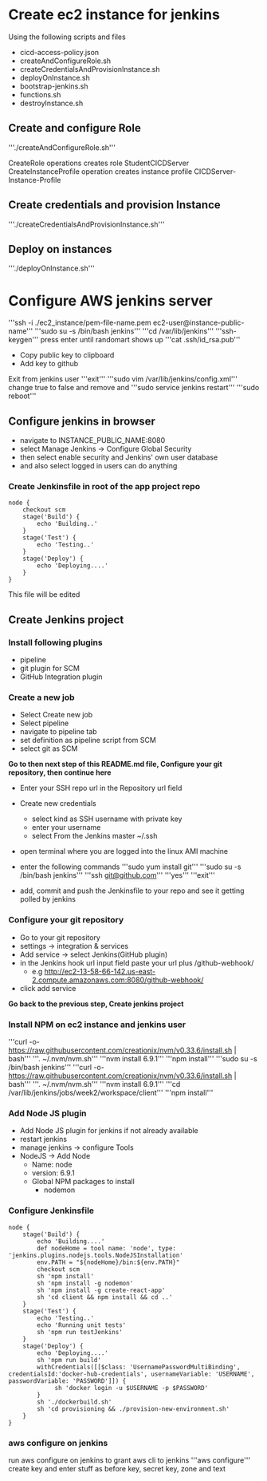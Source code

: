 # Create ec2 instance for jenkins
Using the following scripts and files
* cicd-access-policy.json
* createAndConfigureRole.sh
* createCredentialsAndProvisionInstance.sh
* deployOnInstance.sh
* bootstrap-jenkins.sh
* functions.sh
* destroyInstance.sh

## Create and configure Role
'''./createAndConfigureRole.sh'''

CreateRole operations creates role StudentCICDServer
CreateInstanceProfile operation creates instance profile CICDServer-Instance-Profile

## Create credentials and provision Instance
'''./createCredentialsAndProvisionInstance.sh'''

## Deploy on instances
'''./deployOnInstance.sh'''

# Configure AWS jenkins server

'''ssh -i ./ec2_instance/pem-file-name.pem ec2-user@instance-public-name'''
'''sudo su -s /bin/bash jenkins'''
'''cd /var/lib/jenkins'''
'''ssh-keygen'''
press enter until randomart shows up
'''cat .ssh/id_rsa.pub'''

* Copy public key to clipboard
* Add key to github

Exit from jenkins user
'''exit'''
'''sudo vim /var/lib/jenkins/config.xml'''
change <useSecurity>true</useSecurity> to false
and remove <authorizeStrategy> and <securityRealm>
'''sudo service jenkins restart'''
'''sudo reboot'''

## Configure jenkins in browser
* navigate to INSTANCE_PUBLIC_NAME:8080
* select Manage Jenkins -> Configure Global Security
* then select enable security and Jenkins' own user database
* and also select logged in users can do anything

### Create Jenkinsfile in root of the app project repo
```
node {
    checkout scm
    stage('Build') {
        echo 'Building..'
    }
    stage('Test') {
        echo 'Testing..'
    }
    stage('Deploy') {
        echo 'Deploying....'
    }
}
```
This file will be edited

## Create Jenkins project
### Install following plugins
* pipeline
* git plugin for SCM
* GitHub Integration plugin

### Create a new job
* Select Create new job
* Select pipeline
* navigate to pipeline tab
* set definition as pipeline script from SCM
* select git as SCM

**Go to then next step of this README.md file, Configure your git repository, then continue here**

* Enter your SSH repo url in the Repository url field
* Create new credentials
  * select kind as SSH username with private key
  * enter your username
  * select From the Jenkins master ~/.ssh
* open terminal where you are logged into the linux AMI machine
* enter the following commands
'''sudo yum install git'''
'''sudo su -s /bin/bash jenkins'''
'''ssh git@github.com'''
'''yes'''
'''exit'''

* add, commit and push the Jenkinsfile to your repo and see it getting polled by jenkins

### Configure your git repository
* Go to your git repository
* settings -> integration & services
* Add service -> select Jenkins(GitHub plugin)
* in the Jenkins hook url input field paste your url plus /github-webhook/
  * e.g http://ec2-13-58-66-142.us-east-2.compute.amazonaws.com:8080/github-webhook/
* click add service

**Go back to the previous step, Create jenkins project**

### Install NPM on ec2 instance and jenkins user

'''curl -o- https://raw.githubusercontent.com/creationix/nvm/v0.33.6/install.sh | bash'''
'''. ~/.nvm/nvm.sh'''
'''nvm install 6.9.1'''
'''npm install'''
'''sudo su -s /bin/bash jenkins'''
'''curl -o- https://raw.githubusercontent.com/creationix/nvm/v0.33.6/install.sh | bash'''
'''. ~/.nvm/nvm.sh'''
'''nvm install 6.9.1'''
'''cd /var/lib/jenkins/jobs/week2/workspace/client'''
'''npm install'''

### Add Node JS plugin
* Add Node JS plugin for jenkins if not already available
* restart jenkins
* manage jenkins -> configure Tools
* NodeJS -> Add Node
  * Name: node <!-- Important that name is exactly as tool name in Jenkinsfile -->
  * version: 6.9.1
  * Global NPM packages to install
    * nodemon

### Configure Jenkinsfile
```
node {
    stage('Build') {
        echo 'Building....'
        def nodeHome = tool name: 'node', type: 'jenkins.plugins.nodejs.tools.NodeJSInstallation'
        env.PATH = "${nodeHome}/bin:${env.PATH}"
        checkout scm
        sh 'npm install'
        sh 'npm install -g nodemon'
        sh 'npm install -g create-react-app'
        sh 'cd client && npm install && cd ..'
    }
    stage('Test') {
        echo 'Testing..'
        echo 'Running unit tests'
        sh 'npm run testJenkins'
    }
    stage('Deploy') {
        echo 'Deploying....'
        sh 'npm run build'
        withCredentials([[$class: 'UsernamePasswordMultiBinding', credentialsId:'docker-hub-credentials', usernameVariable: 'USERNAME', passwordVariable: 'PASSWORD']]) {
             sh 'docker login -u $USERNAME -p $PASSWORD'
        }
        sh './dockerbuild.sh'
        sh 'cd provisioning && ./provision-new-environment.sh'
    }
}
```

### aws configure on jenkins
run aws configure on jenkins to grant aws cli to jenkins
'''aws configure'''
create key and enter stuff as before
key, secret key, zone and text